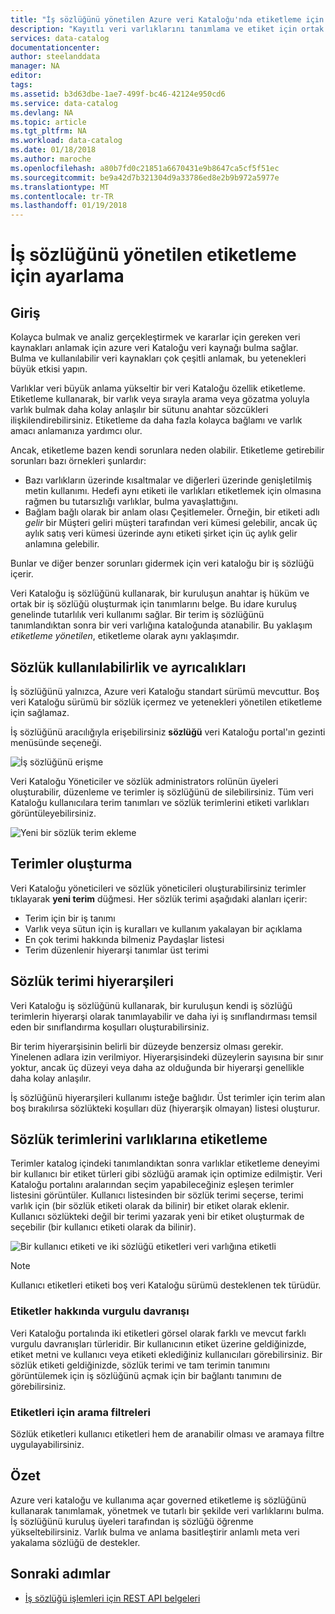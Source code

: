 ```yaml
---
title: "İş sözlüğünü yönetilen Azure veri Kataloğu'nda etiketleme için ayarlama | Microsoft Docs"
description: "Kayıtlı veri varlıklarını tanımlama ve etiket için ortak bir iş sözlüğü kullanmak için Azure veri Kataloğu'ndaki iş sözlüğünü vurgulama nasıl yapılır makalesi."
services: data-catalog
documentationcenter: 
author: steelanddata
manager: NA
editor: 
tags: 
ms.assetid: b3d63dbe-1ae7-499f-bc46-42124e950cd6
ms.service: data-catalog
ms.devlang: NA
ms.topic: article
ms.tgt_pltfrm: NA
ms.workload: data-catalog
ms.date: 01/18/2018
ms.author: maroche
ms.openlocfilehash: a80b7fd0c21851a6670431e9b8647ca5cf5f51ec
ms.sourcegitcommit: be9a42d7b321304d9a33786ed8e2b9b972a5977e
ms.translationtype: MT
ms.contentlocale: tr-TR
ms.lasthandoff: 01/19/2018
---
```

# <a name="set-up-the-business-glossary-for-governed-tagging"></a>İş sözlüğünü yönetilen etiketleme için ayarlama
## <a name="introduction"></a>Giriş
Kolayca bulmak ve analiz gerçekleştirmek ve kararlar için gereken veri kaynakları anlamak için azure veri Kataloğu veri kaynağı bulma sağlar. Bulma ve kullanılabilir veri kaynakları çok çeşitli anlamak, bu yetenekleri büyük etkisi yapın.

Varlıklar veri büyük anlama yükseltir bir veri Kataloğu özellik etiketleme. Etiketleme kullanarak, bir varlık veya sırayla arama veya gözatma yoluyla varlık bulmak daha kolay anlaşılır bir sütunu anahtar sözcükleri ilişkilendirebilirsiniz. Etiketleme da daha fazla kolayca bağlamı ve varlık amacı anlamanıza yardımcı olur.

Ancak, etiketleme bazen kendi sorunlara neden olabilir. Etiketleme getirebilir sorunları bazı örnekleri şunlardır:

* Bazı varlıkların üzerinde kısaltmalar ve diğerleri üzerinde genişletilmiş metin kullanımı. Hedefi aynı etiketi ile varlıkları etiketlemek için olmasına rağmen bu tutarsızlığı varlıklar, bulma yavaşlattığını.
* Bağlam bağlı olarak bir anlam olası Çeşitlemeler. Örneğin, bir etiketi adlı *gelir* bir Müşteri geliri müşteri tarafından veri kümesi gelebilir, ancak üç aylık satış veri kümesi üzerinde aynı etiketi şirket için üç aylık gelir anlamına gelebilir.  

Bunlar ve diğer benzer sorunları gidermek için veri kataloğu bir iş sözlüğü içerir.

Veri Kataloğu iş sözlüğünü kullanarak, bir kuruluşun anahtar iş hüküm ve ortak bir iş sözlüğü oluşturmak için tanımlarını belge. Bu idare kuruluş genelinde tutarlılık veri kullanımı sağlar. Bir terim iş sözlüğünü tanımlandıktan sonra bir veri varlığına kataloğunda atanabilir. Bu yaklaşım *etiketleme yönetilen*, etiketleme olarak aynı yaklaşımdır.

## <a name="glossary-availability-and-privileges"></a>Sözlük kullanılabilirlik ve ayrıcalıkları
İş sözlüğünü yalnızca, Azure veri Kataloğu standart sürümü mevcuttur. Boş veri Kataloğu sürümü bir sözlük içermez ve yetenekleri yönetilen etiketleme için sağlamaz.

İş sözlüğünü aracılığıyla erişebilirsiniz **sözlüğü** veri Kataloğu portal'ın gezinti menüsünde seçeneği.  

![İş sözlüğünü erişme](./media/data-catalog-how-to-business-glossary/01-portal-menu.png)

Veri Kataloğu Yöneticiler ve sözlük administrators rolünün üyeleri oluşturabilir, düzenleme ve terimler iş sözlüğünü de silebilirsiniz. Tüm veri Kataloğu kullanıcılara terim tanımları ve sözlük terimlerini etiketi varlıkları görüntüleyebilirsiniz.

![Yeni bir sözlük terim ekleme](./media/data-catalog-how-to-business-glossary/02-new-term.png)

## <a name="creating-glossary-terms"></a>Terimler oluşturma
Veri Kataloğu yöneticileri ve sözlük yöneticileri oluşturabilirsiniz terimler tıklayarak **yeni terim** düğmesi. Her sözlük terimi aşağıdaki alanları içerir:

* Terim için bir iş tanımı
* Varlık veya sütun için iş kuralları ve kullanım yakalayan bir açıklama
* En çok terimi hakkında bilmeniz Paydaşlar listesi
* Terim düzenlenir hiyerarşi tanımlar üst terimi

## <a name="glossary-term-hierarchies"></a>Sözlük terimi hiyerarşileri
Veri Kataloğu iş sözlüğünü kullanarak, bir kuruluşun kendi iş sözlüğü terimlerin hiyerarşi olarak tanımlayabilir ve daha iyi iş sınıflandırması temsil eden bir sınıflandırma koşulları oluşturabilirsiniz.

Bir terim hiyerarşisinin belirli bir düzeyde benzersiz olması gerekir. Yinelenen adlara izin verilmiyor. Hiyerarşisindeki düzeylerin sayısına bir sınır yoktur, ancak üç düzeyi veya daha az olduğunda bir hiyerarşi genellikle daha kolay anlaşılır.

İş sözlüğünü hiyerarşileri kullanımı isteğe bağlıdır. Üst terimler için terim alan boş bırakılırsa sözlükteki koşulları düz (hiyerarşik olmayan) listesi oluşturur.  

## <a name="tagging-assets-with-glossary-terms"></a>Sözlük terimlerini varlıklarına etiketleme
Terimler katalog içindeki tanımlandıktan sonra varlıklar etiketleme deneyimi bir kullanıcı bir etiket türleri gibi sözlüğü aramak için optimize edilmiştir. Veri Kataloğu portalını aralarından seçim yapabileceğiniz eşleşen terimler listesini görüntüler. Kullanıcı listesinden bir sözlük terimi seçerse, terimi varlık için (bir sözlük etiketi olarak da bilinir) bir etiket olarak eklenir. Kullanıcı sözlükteki değil bir terimi yazarak yeni bir etiket oluşturmak de seçebilir (bir kullanıcı etiketi olarak da bilinir).

![Bir kullanıcı etiketi ve iki sözlüğü etiketleri veri varlığına etiketli](./media/data-catalog-how-to-business-glossary/03-tagged-asset.png)

> [!NOTE]
> Kullanıcı etiketleri etiketi boş veri Kataloğu sürümü desteklenen tek türüdür.
>
>

### <a name="hover-behavior-on-tags"></a>Etiketler hakkında vurgulu davranışı
Veri Kataloğu portalında iki etiketleri görsel olarak farklı ve mevcut farklı vurgulu davranışları türleridir. Bir kullanıcının etiket üzerine geldiğinizde, etiket metni ve kullanıcı veya etiketi eklediğiniz kullanıcıları görebilirsiniz. Bir sözlük etiketi geldiğinizde, sözlük terimi ve tam terimin tanımını görüntülemek için iş sözlüğünü açmak için bir bağlantı tanımını de görebilirsiniz.

### <a name="search-filters-for-tags"></a>Etiketleri için arama filtreleri
Sözlük etiketleri kullanıcı etiketleri hem de aranabilir olması ve aramaya filtre uygulayabilirsiniz.

## <a name="summary"></a>Özet
Azure veri kataloğu ve kullanıma açar governed etiketleme iş sözlüğünü kullanarak tanımlamak, yönetmek ve tutarlı bir şekilde veri varlıklarını bulma. İş sözlüğünü kuruluş üyeleri tarafından iş sözlüğü öğrenme yükseltebilirsiniz. Varlık bulma ve anlama basitleştirir anlamlı meta veri yakalama sözlüğü de destekler.

## <a name="next-steps"></a>Sonraki adımlar
* [İş sözlüğü işlemleri için REST API belgeleri](https://msdn.microsoft.com/library/mt708855.aspx)

